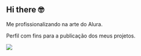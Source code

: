 ## Hi there  🤓


Me profissionalizando na arte do Alura.

Perfil com fins para a publicação dos meus projetos.

![](https://media.tenor.com/sKLB0BB-ssoAAAAj/salute-america.gif)
